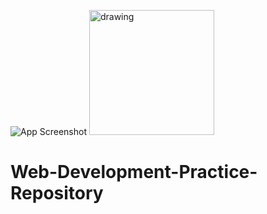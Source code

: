 ![App Screenshot](https://user-images.githubusercontent.com/74038190/240304579-c288471c-be67-4fbb-af44-1c63ee9ed280.png)
<img src="https://user-images.githubusercontent.com/74038190/243078834-72903324-cf57-4e90-80a6-ed3c9734e0ed.gif" alt="drawing" width="200"/>
# Web-Development-Practice-Repository
